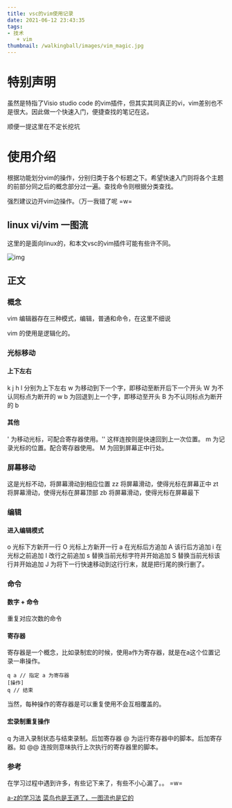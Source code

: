 ```yaml
---
title: vsc的vim使用记录
date: 2021-06-12 23:43:35
tags:
- 技术
   + vim
thumbnail: /walkingball/images/vim_magic.jpg
---
```

# 特别声明
虽然是特指了Visio studio code 的vim插件，但其实其同真正的vi，vim差别也不是很大。因此做一个快速入门，便捷查找的笔记在这。

顺便一提这里在不定长挖坑

# 使用介绍
根据功能划分vim的操作，分别归类于各个标题之下。希望快速入门则将各个主题的前部分同之后的概念部分过一遍。查找命令则根据分类查找。

强烈建议边开vim边操作。（万一我错了呢 =w=

## linux vi/vim 一图流
这里的是面向linux的，和本文vsc的vim插件可能有些许不同。

![img][vim_pict]

## 正文
### 概念
vim 编辑器存在三种模式，编辑，普通和命令，在这里不细说

vim 的使用是逻辑化的。

### 光标移动
#### 上下左右
k j h l 分别为上下左右
w 为移动到下一个字，即移动至断开后下一个开头 
W 为不认同标点为断开的 w
b 为回退到上一个字，即移动至开头
B 为不认同标点为断开的 b

#### 其他
' 为移动光标，可配合寄存器使用。'' 这样连按则是快速回到上一次位置。
m 为记录光标的位置。配合寄存器使用。
M 为回到屏幕正中行处。

### 屏幕移动
这是光标不动，将屏幕滑动到相应位置
zz 将屏幕滑动，使得光标在屏幕正中
zt 将屏幕滑动，使得光标在屏幕顶部
zb 将屏幕滑动，使得光标在屏幕最下

### 编辑
#### 进入编辑模式
o 光标下方新开一行  O 光标上方新开一行
a 在光标后方追加    A 该行后方追加
i 在光标之前追加    I 改行之前追加
s 替换当前光标字符并开始追加 S 替换当前光标该行并开始追加
J 为将下一行快速移动到这行行末，就是把行尾的换行删了。

### 命令
#### 数字 + 命令
重复对应次数的命令

#### 寄存器
寄存器是一个概念，比如录制宏的时候，使用a作为寄存器，就是在a这个位置记录一串操作。
```
q a // 指定 a 为寄存器
[操作]
q // 结束
```
当然，每种操作的寄存器是可以重复使用不会互相覆盖的。

#### 宏录制重复操作

q 为进入录制状态与结束录制。后加寄存器
@ 为运行寄存器中的脚本。后加寄存器。如 @@ 连按则意味执行上次执行的寄存器里的脚本。

### 参考
在学习过程中遇到许多，有些记下来了，有些不小心漏了。。 =w=

[a-z的学习法](https://0xzx.com/202001070446443282.html/amp)
[菜鸟也是王道了，一图流也是它的](https://www.runoob.com/linux/linux-vim.html)



[vim_pict]:/walkingball/innerPict/vim/vi-vim-cheat-sheet-sch.gif